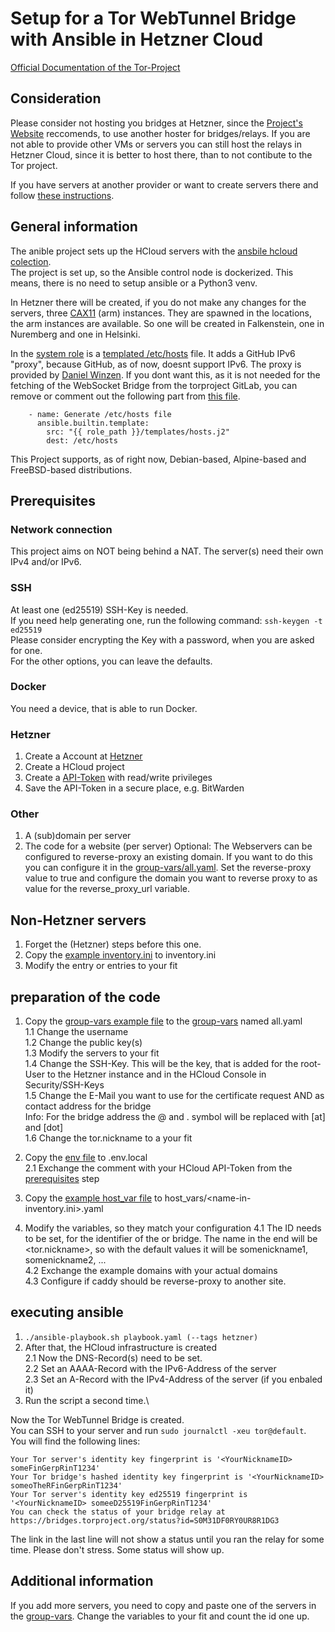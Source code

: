 # Setup for a Tor WebTunnel Bridge with Ansible in Hetzner Cloud
[Official Documentation of the Tor-Project](https://community.torproject.org/relay/setup/webtunnel/)

## Consideration
Please consider not hosting you bridges at Hetzner, since the [Project's Website](https://community.torproject.org/relay/community-resources/good-bad-isps/) reccomends, to use another hoster for bridges/relays.
If you are not able to provide other VMs or servers you can still host the relays in Hetzner Cloud, since it is better to host there, than to not contibute to the Tor project.

If you have servers at another provider or want to create servers there and follow [these instructions](non-hetzner-servers).

## General information
The anible project sets up the HCloud servers with the [ansbile hcloud colection](https://docs.ansible.com/ansible/latest/collections/hetzner/hcloud/index.html).\
The project is set up, so the Ansible control node is dockerized. This means, there is no need to setup ansible or a Python3 venv.

In Hetzner there will be created, if you do not make any changes for the servers, three [CAX11](https://www.hetzner.com/cloud/) (arm) instances.
They are spawned in the locations, the arm instances are available.
So one will be created in Falkenstein, one in Nuremberg and one in Helsinki.

In the [system role](roles/system) is a [templated /etc/hosts](roles/system/templates/hosts.j2) file.
It adds a GitHub IPv6 "proxy", because GitHub, as of now, doesnt support IPv6.
The proxy is provided by [Daniel Winzen](https://danwin1210.de/github-ipv6-proxy.php).
If you dont want this, as it is not needed for the fetching of the WebSocket Bridge from the torproject GitLab, you can remove or comment out the following part from [this file](roles/system/tasks/general.yaml).
```
    - name: Generate /etc/hosts file
      ansible.builtin.template:
        src: "{{ role_path }}/templates/hosts.j2"
        dest: /etc/hosts
```

This Project supports, as of right now, Debian-based, Alpine-based and FreeBSD-based distributions.

## Prerequisites
### Network connection
This project aims on NOT being behind a NAT.
The server(s) need their own IPv4 and/or IPv6.

### SSH
At least one (ed25519) SSH-Key is needed.\
If you need help generating one, run the following command:
```ssh-keygen -t ed25519```\
Please consider encrypting the Key with a password, when you are asked for one.\
For the other options, you can leave the defaults.

### Docker
You need a device, that is able to run Docker.

### Hetzner
1. Create a Account at [Hetzner](https://accounts.hetzner.com/signUp)
2. Create a HCloud project
3. Create a [API-Token](https://docs.hetzner.cloud/#getting-started) with read/write privileges
4. Save the API-Token in a secure place, e.g. BitWarden

### Other
1. A (sub)domain per server
2. The code for a website (per server)
Optional: The Webservers can be configured to reverse-proxy an existing domain. If you want to do this you can configure it in the [group-vars/all.yaml](group-vars/all.yaml).
Set the reverse-proxy value to true and configure the domain you want to reverse proxy to as value for the reverse_proxy_url variable.

## Non-Hetzner servers
1. Forget the (Hetzner) steps before this one.
2. Copy the [example inventory.ini](inventory.ini.example) to inventory.ini
3. Modify the entry or entries to your fit

## preparation of the code
1. Copy the [group-vars example file](group-vars/all-example.yaml) to the [group-vars](group-vars) named all.yaml\
    1.1 Change the username\
    1.2 Change the public key(s)\
    1.3 Modify the servers to your fit\
    1.4 Change the SSH-Key. This will be the key, that is added for the root-User to the Hetzner instance and in the HCloud Console in Security/SSH-Keys\
    1.5 Change the E-Mail you want to use for the certificate request AND as contact address for the bridge\
    Info: For the bridge address the @ and . symbol will be replaced with [at] and [dot]\
    1.6 Change the tor.nickname to a your fit
2. Copy the [env file](.env) to .env.local\
    2.1 Exchange the comment with your HCloud API-Token from the [prerequisites](#hetzner) step

3. Copy the [example host_var file](host_vars/your-bridge-0.yaml) to host_vars/<name-in-inventory.ini>.yaml
4. Modify the variables, so they match your configuration
    4.1 The ID needs to be set, for the identifier of the or bridge. The name in the end will be <tor.nickname><id>, so with the default values it will be somenickname1, somenickname2, ...\
    4.2 Exchange the example domains with your actual domains\
    4.3 Configure if caddy should be reverse-proxy to another site.

## executing ansible
1. ```./ansible-playbook.sh playbook.yaml (--tags hetzner)```
2. After that, the HCloud infrastructure is created\
    2.1 Now the DNS-Record(s) need to be set.\
    2.2 Set an AAAA-Record with the IPv6-Address of the server\
    2.3 Set an A-Record with the IPv4-Address of the server (if you enbaled it)
3. Run the script a second time.\

Now the Tor WebTunnel Bridge is created.\
You can SSH to your server and run ```sudo journalctl -xeu tor@default```.\
You will find the following lines:
```
Your Tor server's identity key fingerprint is '<YourNicknameID> someFinGerpRinT1234'
Your Tor bridge's hashed identity key fingerprint is '<YourNicknameID> someoTheRFinGerpRinT1234'
Your Tor server's identity key ed25519 fingerprint is '<YourNicknameID> someeD25519FinGerpRinT1234'
You can check the status of your bridge relay at https://bridges.torproject.org/status?id=S0M31DF0RY0UR8R1DG3
```

The link in the last line will not show a status until you ran the relay for some time.
Please don't stress. Some status will show up.

## Additional information
If you add more servers, you need to copy and paste one of the servers in the [group-vars](group-vars/all-example.yaml).
Change the variables to your fit and count the id one up.
